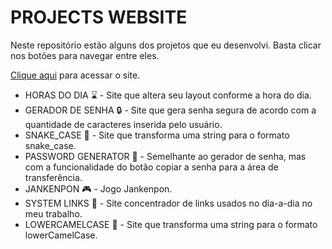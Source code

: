# PROJECTS WEBSITE

Neste repositório estão alguns dos projetos que eu desenvolvi. Basta clicar nos botões para navegar entre eles.

[Clique aqui](https://tthiagocarlosdev.github.io/projects_website/) para acessar o site.

- HORAS DO DIA  :hourglass: - Site que altera seu layout conforme a hora do dia.
- GERADOR DE SENHA  :lock: - Site que gera senha segura de acordo com a quantidade de caracteres inserida pelo usuário.
- SNAKE_CASE :snake: - Site que transforma uma string para o formato snake_case.
- PASSWORD GENERATOR :closed_lock_with_key: - Semelhante ao gerador de senha, mas com a funcionalidade do botão copiar a senha para a área de transferência.
- JANKENPON :video_game: - Jogo Jankenpon.
- SYSTEM LINKS :link: - Site concentrador de links usados no dia-a-dia no meu trabalho.
- LOWERCAMELCASE :camel: - Site que transforma uma string para o formato lowerCamelCase.

